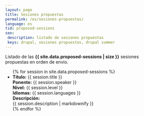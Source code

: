```yaml
---
layout: page
title: Sesiones propuestas
permalink: /es/sesiones-propuestas/
language: es
tid: proposed-sessions
seo:
 description: listado de sesiones propuestas
 keys: drupal, sesiones propuestas, drupal summer
---
```


Listado de las **{{ site.data.proposed-sessions | size }}** sesiones propuestas en orden de envio.
<ul>
{% for session in site.data.proposed-sessions %}
  <li class="proposed--session">
    <strong>Título:</strong> {{ session.title }}<br/>
    <strong>Ponente:</strong> {{ session.speaker }}<br/>
    <strong>Nivel:</strong> {{ session.level }}<br/>
    <strong>Idiomas:</strong> {{ session.languages }}<br/>
    <div class="proposed--session__description tab--closed"><strong>Descripción:</strong> <div class="proposed--session__description__value tab--collapsed">{{ session.description | markdownify }}</div></div>
  </li>
{% endfor %}
</ul>
